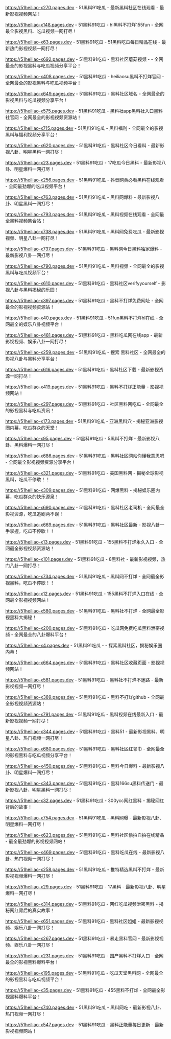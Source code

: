 
https://51heiliao-x270.pages.dev - 51黑料91吃瓜 - 最新黑料社区在线观看 - 最新影视视频网站！

https://51heiliao-x148.pages.dev - 51黑料91吃瓜 - hl黑料不打烊155fun - 全网最全影视黑料、吃瓜视频一网打尽！

https://51heiliao-x63.pages.dev - 51黑料91吃瓜 - 51黑料吃瓜每日精品在线 - 最新热门影视视频一网打尽！

https://51heiliao-x692.pages.dev - 51黑料91吃瓜 - 黑料社区蘑菇视频 -  - 全网最全的影视黑料与吃瓜视频分享平台！

https://51heiliao-x408.pages.dev - 51黑料91吃瓜 - heiliaosu黑料不打烊官网 - 全网最全的影视黑料与吃瓜视频平台！

https://51heiliao-x649.pages.dev - 51黑料91吃瓜 - 黑料社区域名 - 全网最全的影视黑料与吃瓜视频分享平台！

https://51heiliao-x575.pages.dev - 51黑料91吃瓜 - 黑料社app黑料社入口黑料社官网 - 全网最全的影视视频资源站！

https://51heiliao-x715.pages.dev - 51黑料91吃瓜 - 黑料福利 - 全网最全的影视黑料与福利视频分享平台！

https://51heiliao-x620.pages.dev - 51黑料91吃瓜 - 黑料社区今日看料 - 最新影视八卦、明星黑料一网打尽！

https://51heiliao-x23.pages.dev - 51黑料91吃瓜 - 17吃瓜今日黑料 - 最新影视八卦、明星爆料一网打尽！

https://51heiliao-x256.pages.dev - 51黑料91吃瓜 - 抖音网黄必看黑料在线观看 - 全网最劲爆的吃瓜视频平台！

https://51heiliao-x763.pages.dev - 51黑料91吃瓜 - 黑料网爆料 - 最新影视八卦、明星黑料一网打尽！

https://51heiliao-x793.pages.dev - 51黑料91吃瓜 - 黑料视频在线观看 - 全网最全黑料视频集合站！

https://51heiliao-x738.pages.dev - 51黑料91吃瓜 - 黑料网免费吃瓜 - 最新影视视频、明星八卦一网打尽！

https://51heiliao-x737.pages.dev - 51黑料91吃瓜 - 黑料网今日黑料独家爆料 - 最新影视八卦一网打尽！

https://51heiliao-x790.pages.dev - 51黑料91吃瓜 - 黑料视频 - 全网最全的影视黑料与吃瓜视频平台！

https://51heiliao-x610.pages.dev - 51黑料91吃瓜 - 黑料社区verifyyourself - 影视八卦与黑料揭秘的乐园！

https://51heiliao-x397.pages.dev - 51黑料91吃瓜 - 黑料不打烊免费网址 - 全网最全的影视视频资源站！

https://51heiliao-x40.pages.dev - 51黑料91吃瓜 - 51fun黑料不打烊hl在线 - 全网最全的娱乐八卦视频平台！

https://51heiliao-x481.pages.dev - 51黑料91吃瓜 - 黑料吃瓜网在线app - 最新影视视频、娱乐八卦一网打尽！

https://51heiliao-x259.pages.dev - 51黑料91吃瓜 - 搜索 黑料社区 - 全网最全的影视八卦与黑料分享平台！

https://51heiliao-x616.pages.dev - 51黑料91吃瓜 - 黑料社区下载 - 最新影视资源一网打尽！

https://51heiliao-x419.pages.dev - 51黑料91吃瓜 - 黑料不打烊正能量 - 影视视频网站！

https://51heiliao-x297.pages.dev - 51黑料91吃瓜 - 社区黑料网吃瓜 - 全网最全的影视黑料与吃瓜资讯！

https://51heiliao-x173.pages.dev - 51黑料91吃瓜 - 亚洲黑料穴 - 揭秘亚洲影视圈内幕，吃瓜群众的天堂！

https://51heiliao-x95.pages.dev - 51黑料91吃瓜 - 5黑料不打烊 - 最新影视八卦、黑料爆料一网打尽！

https://51heiliao-x686.pages.dev - 51黑料91吃瓜 - 黑料社区网站你懂我意思吧 - 全网最全影视视频资源分享平台！

https://51heiliao-x321.pages.dev - 51黑料91吃瓜 - 美国黑料网 - 揭秘全球影视黑料，吃瓜不停歇！！

https://51heiliao-x309.pages.dev - 51黑料91吃瓜 - 网爆黑料 - 揭秘娱乐圈内幕，吃瓜群众的快乐源泉！

https://51heiliao-x690.pages.dev - 51黑料91吃瓜 - 黑料社区老司机 - 全网最全影视资源，吃瓜追剧两不误！

https://51heiliao-x669.pages.dev - 51黑料91吃瓜 - 黑料社区最新 - 影视八卦一手掌握，吃瓜不停歇！！

https://51heiliao-x13.pages.dev - 51黑料91吃瓜 - 155黑料不打烊永久入口 - 全网最全影视视频资源站！

https://51heiliao-x101.pages.dev - 51黑料91吃瓜 - 8黑料社 - 最新影视视频，热门八卦一网打尽！

https://51heiliao-x734.pages.dev - 51黑料91吃瓜 - 黑料网不打烊 - 全网最全影视黑料，吃瓜不停歇！！

https://51heiliao-x12.pages.dev - 51黑料91吃瓜 - 155黑料不打烊入口在线 - 全网最全影视视频网站！

https://51heiliao-x580.pages.dev - 51黑料91吃瓜 - 黑料社不打烊 - 全网最全影视黑料大揭秘！

https://51heiliao-x200.pages.dev - 51黑料91吃瓜 - 吃瓜网免费吃瓜黑料泄密视频 - 全网最全的八卦爆料平台！

https://51heiliao-x4.pages.dev - 51黑料91吃瓜 -  - 探索黑料社区，揭秘娱乐圈内幕！

https://51heiliao-x664.pages.dev - 51黑料91吃瓜 - 黑料社区收藏页面 - 影视视频网站！

https://51heiliao-x581.pages.dev - 51黑料91吃瓜 - 黑料社不打烊不迷路 - 最新影视视频一网打尽！

https://51heiliao-x389.pages.dev - 51黑料91吃瓜 - 黑料不打烊github - 全网最全影视视频资源站！

https://51heiliao-x791.pages.dev - 51黑料91吃瓜 - 黑料视频在线最新入口 - 最新影视视频一网打尽！

https://51heiliao-x344.pages.dev - 51黑料91吃瓜 - 黑料51 - 最新影视黑料、明星八卦、热门视频一网打尽！

https://51heiliao-x680.pages.dev - 51黑料91吃瓜 - 黑料社区红领巾 - 全网最全的影视黑料与吃瓜视频分享平台！

https://51heiliao-x450.pages.dev - 51黑料91吃瓜 - 黑料今日爆料 - 最新影视八卦、明星爆料一网打尽！

https://51heiliao-x343.pages.dev - 51黑料91吃瓜 - 黑料166su黑料传送门 - 最新影视八卦、明星黑料一网打尽！

https://51heiliao-x32.pages.dev - 51黑料91吃瓜 - 300ycc网红黑料 - 揭秘网红背后的故事！

https://51heiliao-x754.pages.dev - 51黑料91吃瓜 - 黑料网曝 - 最新影视八卦、明星爆料一网打尽！

https://51heiliao-x623.pages.dev - 51黑料91吃瓜 - 黑料社区偷拍自拍在线精品 - 最全最劲爆的影视视频网站！

https://51heiliao-x469.pages.dev - 51黑料91吃瓜 - 黑料吃瓜在线 - 最新影视八卦、热门视频一网打尽！

https://51heiliao-x258.pages.dev - 51黑料91吃瓜 - 推特精选黑料不打烊 - 最新影视视频爆料一网打尽！

https://51heiliao-x29.pages.dev - 51黑料91吃瓜 - 17黑料 - 最新影视八卦、明星爆料一网打尽！

https://51heiliao-x314.pages.dev - 51黑料91吃瓜 - 网红吃瓜视频泄密黑料 - 揭秘网红背后的真实故事！

https://51heiliao-x651.pages.dev - 51黑料91吃瓜 - 黑料社区姐姐 - 最新影视视频、娱乐八卦一网打尽！

https://51heiliao-x267.pages.dev - 51黑料91吃瓜 - 暴走黑料官网 - 最新影视视频、娱乐八卦一网打尽！

https://51heiliao-x231.pages.dev - 51黑料91吃瓜 - 国产黑料不打烊入口 - 全网最全的影视黑料爆料平台！

https://51heiliao-x195.pages.dev - 51黑料91吃瓜 - 吃瓜天堂黑料网 - 全网最全的影视黑料与吃瓜视频平台！

https://51heiliao-x35.pages.dev - 51黑料91吃瓜 - 455黑料不打烊 - 全网最全影视黑料爆料平台！

https://51heiliao-x740.pages.dev - 51黑料91吃瓜 - 黑料网吃 - 最新影视八卦、热门视频一网打尽！

https://51heiliao-x547.pages.dev - 51黑料91吃瓜 - 黑料正能量每日更新 - 最新影视视频网站！
